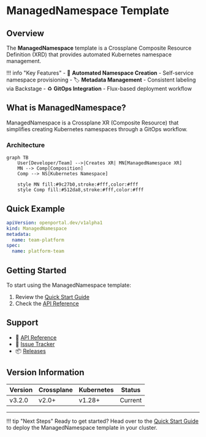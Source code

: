 # ManagedNamespace Template

## Overview

The **ManagedNamespace** template is a Crossplane Composite Resource Definition (XRD) that provides automated Kubernetes namespace management.

!!! info "Key Features"
    - 🚀 **Automated Namespace Creation** - Self-service namespace provisioning
    - 🏷️ **Metadata Management** - Consistent labeling via Backstage
    - ♻️ **GitOps Integration** - Flux-based deployment workflow

## What is ManagedNamespace?

ManagedNamespace is a Crossplane XR (Composite Resource) that simplifies creating Kubernetes namespaces through a GitOps workflow.

### Architecture

```mermaid
graph TB
    User[Developer/Team] -->|Creates XR| MN[ManagedNamespace XR]
    MN --> Comp[Composition]
    Comp --> NS[Kubernetes Namespace]
    
    style MN fill:#9c27b0,stroke:#fff,color:#fff
    style Comp fill:#512da8,stroke:#fff,color:#fff
```

## Quick Example

```yaml
apiVersion: openportal.dev/v1alpha1
kind: ManagedNamespace
metadata:
  name: team-platform
spec:
  name: platform-team
```

## Getting Started

To start using the ManagedNamespace template:

1. Review the [Quick Start Guide](getting-started/quick-start.md)
2. Check the [API Reference](api/managednamespace.md)

## Support

- 📖 [API Reference](api/managednamespace.md)
- 🐛 [Issue Tracker](https://github.com/open-service-portal/template-namespace/issues)
- 📦 [Releases](https://github.com/open-service-portal/template-namespace/releases)

## Version Information

| Version | Crossplane | Kubernetes | Status |
|---------|------------|------------|--------|
| v3.2.0  | v2.0+      | v1.28+     | Current |

---

!!! tip "Next Steps"
    Ready to get started? Head over to the [Quick Start Guide](getting-started/quick-start.md) to deploy the ManagedNamespace template in your cluster.
